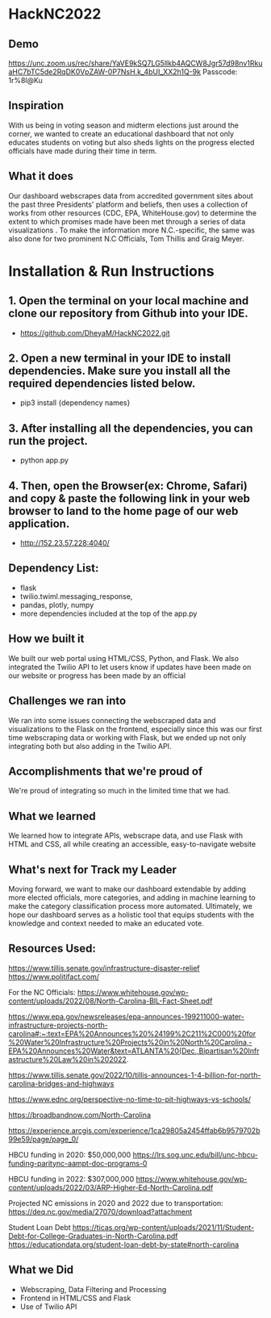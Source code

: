 # HackNC2022

## Demo
https://unc.zoom.us/rec/share/YaVE9kSQ7LG5llkb4AQCW8Jgr57d98nv1RkuaHC7bTC5de2RqDK0VpZAW-0P7NsH.k_4bUI_XX2h1Q-9k
Passcode: 1r%8l@Ku

## Inspiration
With us being in voting season and midterm elections just around the corner, we wanted to create an educational dashboard that not only educates students on voting but also sheds lights on the progress elected officials have made during their time in term.

## What it does
Our dashboard webscrapes data from accredited government sites about the past three Presidents' platform and beliefs, then uses a collection of works from other resources (CDC, EPA, WhiteHouse.gov) to determine the extent to which promises made have been met through a series of data visualizations . To make the information more N.C.-specific, the same was also done for two prominent N.C Officials, Tom Thillis and Graig Meyer.

# Installation & Run Instructions

## 1. Open the terminal on your local machine and clone our repository from Github into your IDE.
 - https://github.com/DheyaM/HackNC2022.git
## 2. Open a new terminal in your IDE to install dependencies. Make sure you install all the required dependencies listed below.
 - pip3 install {dependency names}
## 3. After installing all the dependencies, you can run the project.
- python app.py
## 4. Then, open the Browser(ex: Chrome, Safari) and copy & paste the following link in your web browser to land to the home page of our web application.
- http://152.23.57.228:4040/

## Dependency List: 
- flask
- twilio.twiml.messaging_response,
- pandas, plotly, numpy
- more dependencies included at the top of the app.py 

## How we built it
We built our web portal using HTML/CSS, Python, and Flask. We also integrated the Twilio API to let users know if updates have been made on our website or progress has been made by an official

## Challenges we ran into
We ran into some issues connecting the webscraped data and visualizations to the Flask on the frontend, especially since this was our first time webscraping data or working with Flask, but we ended up not only integrating both but also adding in the Twilio API.

## Accomplishments that we're proud of
We're proud of integrating so much in the limited time that we had.

## What we learned
We learned how to integrate APIs, webscrape data, and use Flask with HTML and CSS, all while creating an accessible, easy-to-navigate website

## What's next for Track my Leader
Moving forward, we want to make our dashboard extendable by adding more elected officials, more categories, and adding in machine learning to make the category classification process more automated. Ultimately, we hope our dashboard serves as a holistic tool that equips students with the knowledge and context needed to make an educated vote.

## Resources Used: 

https://www.tillis.senate.gov/infrastructure-disaster-relief
https://www.politifact.com/

For the NC Officials:
https://www.whitehouse.gov/wp-content/uploads/2022/08/North-Carolina-BIL-Fact-Sheet.pdf

https://www.epa.gov/newsreleases/epa-announces-199211000-water-infrastructure-projects-north-carolina#:~:text=EPA%20Announces%20%24199%2C211%2C000%20for%20Water%20Infrastructure%20Projects%20in%20North%20Carolina,-EPA%20Announces%20Water&text=ATLANTA%20(Dec.,Bipartisan%20Infrastructure%20Law%20in%202022.

https://www.tillis.senate.gov/2022/10/tillis-announces-1-4-billion-for-north-carolina-bridges-and-highways

https://www.ednc.org/perspective-no-time-to-pit-highways-vs-schools/

https://broadbandnow.com/North-Carolina

https://experience.arcgis.com/experience/1ca29805a2454ffab6b9579702b99e59/page/page_0/

HBCU funding in 2020: $50,000,000
https://lrs.sog.unc.edu/bill/unc-hbcu-funding-paritync-aampt-doc-programs-0

HBCU funding in 2022: $307,000,000
https://www.whitehouse.gov/wp-content/uploads/2022/03/ARP-Higher-Ed-North-Carolina.pdf

Projected NC emissions in 2020 and 2022 due to transportation:
https://deq.nc.gov/media/27070/download?attachment

Student Loan Debt
https://ticas.org/wp-content/uploads/2021/11/Student-Debt-for-College-Graduates-in-North-Carolina.pdf
https://educationdata.org/student-loan-debt-by-state#north-carolina

## What we Did
- Webscraping, Data Filtering and Processing
- Frontend in HTML/CSS and Flask
- Use of Twilio API 
